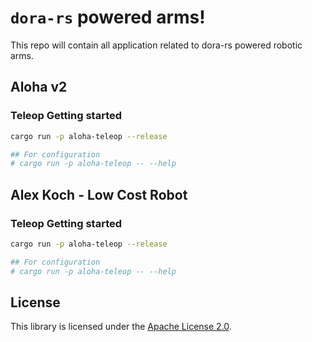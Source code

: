 # `dora-rs` powered arms!

This repo will contain all application related to dora-rs powered robotic arms.

## Aloha v2

### Teleop Getting started

```bash
cargo run -p aloha-teleop --release

## For configuration
# cargo run -p aloha-teleop -- --help
```

## Alex Koch - Low Cost Robot

### Teleop Getting started

```bash
cargo run -p aloha-teleop --release

## For configuration
# cargo run -p aloha-teleop -- --help
```

## License

This library is licensed under the [Apache License 2.0](./LICENSE).
